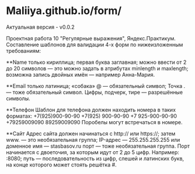 # Maliiya.github.io/form/

Актуальная версия - v0.0.2

Проектная работа 10 "Регулярные выражения", Яндекс.Практикум.
Составление шаблонов для валидации 4-х форм по нижеизложенным требованиям:

**Name
только кириллица;
первая буква заглавная;
можно ввести от 2 до 20 символов — это можно задать в атрибутах minlength и maxlength;
возможна запись двойных имён — например Анна-Мария.

**Email
только латиница;
«собака» @ — обязательный символ;
Точка . — тоже обязательный символ.
Цифры, подчерк, тире — разрешённые символы.

**Телефон
Шаблон для телефона должен находить номера в таких форматах:
+7(925)900-90-90
+7(925) 900-90-90
+7 925-900-90-90
+79259009090
89259009090
Поробелы могут встречаться в номере.

**Сайт
Адрес сайта должен
начинаться с http:// или https://;
затем www. — это необязательная группа;
IP-адрес — 255.255.255.255 или доменное имя — stasbasov.ru
порт — тоже необязательная группа. Порт начинается с двоеточия, за которым идут от 2 до 5 цифр. Например: :8080;
путь — последовательность из цифр, слешей и латинских букв, на конце которого может стоять решётка #.
